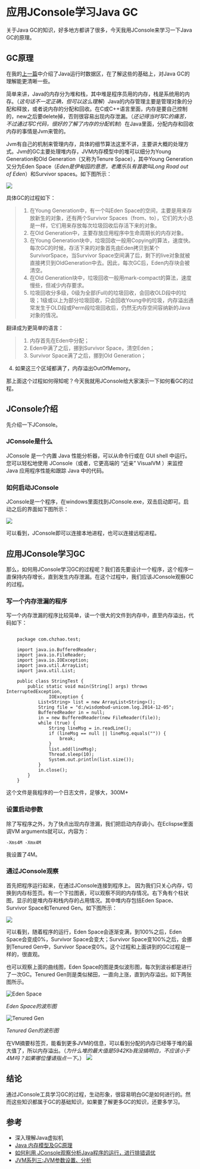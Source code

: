 # 应用JConsole学习Java GC


关于Java GC的知识，好多地方都讲了很多，今天我用JConsole来学习一下Java GC的原理。

## GC原理
在我的[上一篇](http://www.cnblogs.com/wardensky/p/4162121.html)中介绍了Java运行时数据区，在了解这些的基础上，对Java GC的理解能更清晰一些。

简单来讲，Java的内存分为堆和栈，其中堆是程序员用的内存，栈是系统用的内存。（*这句话不一定正确，但可以这么理解*）Java的内存管理主要是管理对象的分配和释放，或者说内存的分配和回收。在C或C++语言里面，内存是要自己控制的，new之后要delete掉，否则很容易出现内存泄漏。（*还记得当时写C的痛苦，不过通过写C代码，很好的了解了内存的分配机制*）在Java里面，分配内存和回收内存的事情是Jvm来管的。

Jvm有自己的机制来管理内存，具体的细节算法这里不讲，主要讲大概的处理方式。Jvm的GC主要处理堆内存，JVM内存模型中的堆可以细分为Young Generation和Old Generation（又称为Tenure Space），其中Young Generation又分为Eden Space（*Eden是伊甸园的意思，老鹰乐队有首歌叫Long Road out of Eden*）和Survivor spaces。如下图所示：


![](../images/jvm-heap.jpg)


具体GC的过程如下：
> 1. 在Young Generation中，有一个叫Eden Space的空间，主要是用来存放新生的对象，还有两个Survivor Spaces（from、to），它们的大小总是一样，它们用来存放每次垃圾回收后存活下来的对象。
> 1. 在Old Generation中，主要存放应用程序中生命周期长的内存对象。
> 1. 在Young Generation块中，垃圾回收一般用Copying的算法，速度快。每次GC的时候，存活下来的对象首先由Eden拷贝到某个SurvivorSpace，当Survivor Space空间满了后，剩下的live对象就被直接拷贝到OldGeneration中去。因此，每次GC后，Eden内存块会被清空。
> 1. 在Old Generation块中，垃圾回收一般用mark-compact的算法，速度慢些，但减少内存要求。
> 1. 垃圾回收分多级，0级为全部(Full)的垃圾回收，会回收OLD段中的垃圾；1级或以上为部分垃圾回收，只会回收Young中的垃圾，内存溢出通常发生于OLD段或Perm段垃圾回收后，仍然无内存空间容纳新的Java对象的情况。

翻译成为更简单的语言：

> 1. 内存首先在Eden中分配；
> 1. Eden中满了之后，挪到Survivor Space，清空Eden；
> 1. Survivor Space满了之后，挪到Old Generation；
4. 如果这三个区域都满了，内存溢出OutOfMemory。

那上面这个过程如何得知呢？今天我就用JConsole给大家演示一下如何看GC的过程。

## JConsole介绍

先介绍一下JConsole。

### JConsole是什么
JConsole 是一个内置 Java 性能分析器，可以从命令行或在 GUI shell 中运行。您可以轻松地使用 JConsole（或者，它更高端的 “近亲” VisualVM ）来监控 Java 应用程序性能和跟踪 Java 中的代码。

### 如何启动JConsole
JConsole是一个程序，在windows里面找到JConsole.exe，双击启动即可。启动之后的界面如下图所示：

![](../images/jconsole.png)

可以看到，JConsole即可以连接本地进程，也可以连接远程进程。

## 应用JConsole学习GC

那么，如何用JConsole学习GC的过程呢？我们首先要设计一个程序，这个程序一直保持内存增长，直到发生内存泄漏。在这个过程中，我们应该JConsole观察GC的过程。

### 写一个内存泄漏的程序
写一个内存泄漏的程序比较简单，读一个很大的文件到内存中，直至内存溢出，代码如下：

```

	package com.chzhao.test;

	import java.io.BufferedReader;
	import java.io.FileReader;
	import java.io.IOException;
	import java.util.ArrayList;
	import java.util.List;

	public class StringTest {
		public static void main(String[] args) throws InterruptedException,
				IOException {
			List<String> list = new ArrayList<String>();
			String file = "d:/wisdombud-unicom.log.2014-12-05";
			BufferedReader in = null;
			in = new BufferedReader(new FileReader(file));
			while (true) {
				String lineMsg = in.readLine();
				if (lineMsg == null || lineMsg.equals("")) {
					break;
				}
				list.add(lineMsg);
				Thread.sleep(10);
				System.out.println(list.size());
			}
			in.close();
		}
	}

```
这个文件是我程序的一个日志文件，足够大，300M+

### 设置启动参数
除了写程序之外，为了快点出现内存泄漏，我们把启动内存调小。在Eclispse里面调VM arguments就可以，内容为：

```
-Xms4M -Xmx4M
```

我设置了4M。
### 通过JConsole观察

首先把程序运行起来，在通过JConsole连接到程序上。
因为我们只关心内存，切换到内存标签页。有一个下拉图表，可以观察不同的内存情况。右下角有个柱状图，显示的是堆内存和栈内存的占用情况。其中堆内存包括Eden Space、Survivor Space和Tenured Gen。如下图所示：


![](../images/jconsole-heap.png)

可以看到，随着程序的运行，Eden Space会逐渐变满，到100%之后，Eden Space会变成0%，Survivor Space会变大；Survivor Space变100%之后，会挪到Tenured Gen中，Survivor Space变0%。这个过程和上面讲到的GC过程是一样的，很直观。

也可以观察上面的曲线图，Eden Space的图是类似波形图，每次到波谷都是进行了一次GC。Tenured Gen则是类似梯田，一直向上涨，直到内存溢出。如下两张图所示。

![Eden Space](../images/jconsole-gc-1.png)

*Eden Space的波形图*

![Tenured Gen](../images/jconsole-gc-2.png)

*Tenured Gen的波形图*

在VM摘要标签页，能看到更多JVM的信息，可以看到分配的内存已经等于堆的最大值了，所以内存溢出。（*为什么堆的最大值是5942Kb我没搞明白，不应该小于4M吗？如果哪位懂请指点一下。*）
![](../images/jconsole-gc-3.png)


## 结论
通过JConsole工具学习GC的过程，生动形象，很容易明白GC是如何进行的。然而这些知识都属于GC的基础知识，如果要了解更多GC的知识，还要多学习。

## 参考

- 深入理解Java虚拟机
- [Java 内存模型及GC原理](http://blog.csdn.net/ithomer/article/details/6252552)
- [如何利用 JConsole观察分析Java程序的运行，进行排错调优](http://jiajun.iteye.com/blog/810150)
- [JVM系列三:JVM参数设置、分析](http://www.cnblogs.com/redcreen/archive/2011/05/04/2037057.html)
